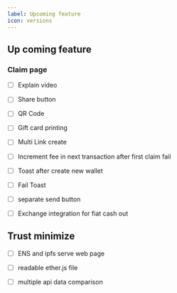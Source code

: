```yaml
---
label: Upcoming feature
icon: versions
---
```

## Up coming feature
### Claim page

-[ ] Explain video

-[ ] Share button

-[ ] QR Code

-[ ] Gift card printing

-[ ] Multi Link create

-[ ] Increment fee in next transaction after first claim fail

-[ ] Toast after create new wallet

-[ ] Fail Toast

-[ ] separate send button

-[ ] Exchange integration for fiat cash out

## Trust minimize

-[ ] ENS and ipfs serve web page

-[ ] readable ether.js file

-[ ] multiple api data comparison
